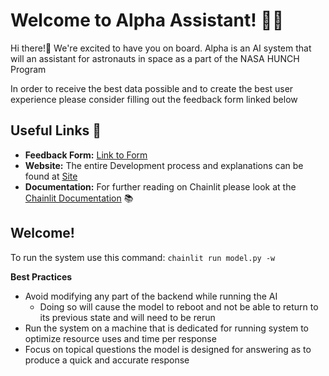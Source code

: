 # Welcome to Alpha Assistant! 🚀🤖

Hi there!👋 We're excited to have you on board. Alpha is an AI system that will an assistant for astronauts in space as a part of the NASA HUNCH Program 

In order to receive the best data possible and to create the best user experience please consider filling out the feedback form linked below



## Useful Links 🔗

- **Feedback Form:** [Link to Form](https://forms.gle/x9YzHboKLmf3RzfS8) 
- **Website:** The entire Development process and explanations can be found at [Site](https://sites.google.com/view/nasahunch-aiassistant/home)
- **Documentation:** For further reading on Chainlit please look at the [Chainlit Documentation](https://docs.chainlit.io) 📚

## Welcome!

To run the system use this command:
``chainlit run model.py -w``

**Best Practices**
- Avoid modifying any part of the backend while running the AI
  - Doing so will cause the model to reboot and not be able to return to its previous state and will need to be rerun
- Run the system on a machine that is dedicated for running system to optimize resource uses and time per response
- Focus on topical questions the model is designed for answering as to produce a quick and accurate response
